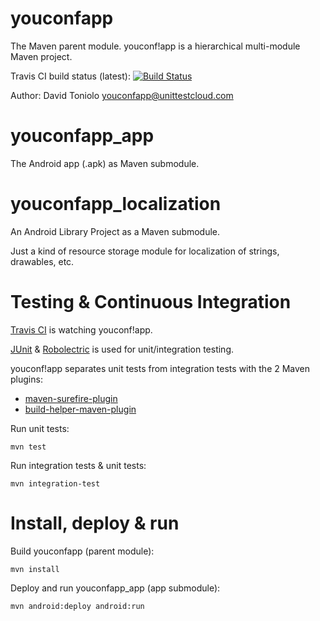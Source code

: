 youconfapp
==========

The Maven parent module. youconf!app is a hierarchical multi-module Maven project.

Travis CI build status (latest): [![Build Status](https://travis-ci.org/davidtoniolo/youconfapp.png?branch=master)](https://travis-ci.org/davidtoniolo/youconfapp)

Author: David Toniolo <youconfapp@unittestcloud.com>


youconfapp_app
==============

The Android app (.apk) as Maven submodule.


youconfapp_localization
=======================

An Android Library Project as a Maven submodule.

Just a kind of resource storage module for localization of strings, drawables, etc.


Testing & Continuous Integration
================================

[Travis CI](https://travis-ci.org/davidtoniolo/youconfapp) is watching youconf!app.

[JUnit](http://junit.org) & [Robolectric](https://github.com/robolectric/robolectric) is used for unit/integration testing.

youconf!app separates unit tests from integration tests with the 2 Maven plugins:

* [maven-surefire-plugin](http://maven.apache.org/surefire/maven-surefire-plugin)
* [build-helper-maven-plugin](http://mojo.codehaus.org/build-helper-maven-plugin)


Run unit tests:

	mvn test
	
Run integration tests & unit tests:

	mvn integration-test

Install, deploy & run
=====================

Build youconfapp (parent module):

	mvn install

Deploy and run youconfapp_app (app submodule):

	mvn android:deploy android:run